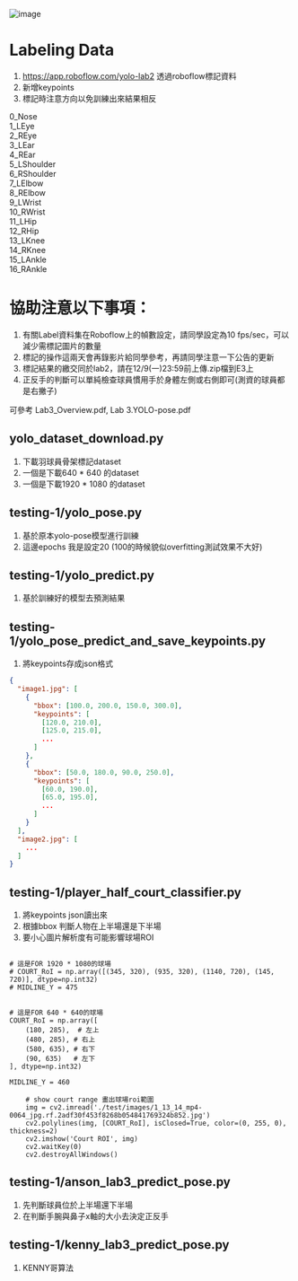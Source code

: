 ![image](https://github.com/user-attachments/assets/eb98e480-b8f2-4cb5-9f8c-6741de3bd371)

<h1> Labeling Data </h1>

1. https://app.roboflow.com/yolo-lab2 透過roboflow標記資料
2. 新增keypoints
3. 標記時注意方向以免訓練出來結果相反

0_Nose  
1_LEye  
2_REye  
3_LEar  
4_REar  
5_LShoulder  
6_RShoulder  
7_LElbow  
8_RElbow  
9_LWrist  
10_RWrist  
11_LHip  
12_RHip  
13_LKnee  
14_RKnee  
15_LAnkle  
16_RAnkle  





<h1>協助注意以下事項：  </h1> 

1. 有關Label資料集在Roboflow上的幀數設定，請同學設定為10 fps/sec，可以減少需標記圖片的數量
2. 標記的操作這兩天會再錄影片給同學參考，再請同學注意一下公告的更新  
3. 標記結果的繳交同於lab2，請在12/9(一)23:59前上傳.zip檔到E3上  
4. 正反手的判斷可以單純檢查球員慣用手於身體左側或右側即可(測資的球員都是右撇子)

可參考 Lab3_Overview.pdf, Lab 3.YOLO-pose.pdf


<h2>yolo_dataset_download.py   </h2>

1. 下載羽球員骨架標記dataset
2. 一個是下載640 * 640 的dataset
3. 一個是下載1920 * 1080 的dataset

  
<h2>testing-1/yolo_pose.py   </h2>

1. 基於原本yolo-pose模型進行訓練
2. 這邊epochs 我是設定20 (100的時候貌似overfitting測試效果不大好)

  

<h2>testing-1/yolo_predict.py   </h2>

1. 基於訓練好的模型去預測結果

  

<h2>testing-1/yolo_pose_predict_and_save_keypoints.py   </h2>

1. 將keypoints存成json格式


```json
{
  "image1.jpg": [
    {
      "bbox": [100.0, 200.0, 150.0, 300.0],
      "keypoints": [
        [120.0, 210.0],
        [125.0, 215.0],
        ...
      ]
    },
    {
      "bbox": [50.0, 180.0, 90.0, 250.0],
      "keypoints": [
        [60.0, 190.0],
        [65.0, 195.0],
        ...
      ]
    }
  ],
  "image2.jpg": [
    ...
  ]
}
```
  

<h2>testing-1/player_half_court_classifier.py   </h2>

1. 將keypoints json讀出來
2. 根據bbox 判斷人物在上半場還是下半場
3. 要小心圖片解析度有可能影響球場ROI

```

# 這是FOR 1920 * 1080的球場
# COURT_RoI = np.array([(345, 320), (935, 320), (1140, 720), (145, 720)], dtype=np.int32)
# MIDLINE_Y = 475


# 這是FOR 640 * 640的球場
COURT_RoI = np.array([
    (180, 285),  # 左上
    (480, 285), # 右上
    (580, 635), # 右下
    (90, 635)   # 左下
], dtype=np.int32)

MIDLINE_Y = 460
```

```
    # show court range 畫出球場roi範圍
    img = cv2.imread('./test/images/1_13_14_mp4-0064_jpg.rf.2adf30f453f8268b054841769324b852.jpg')
    cv2.polylines(img, [COURT_RoI], isClosed=True, color=(0, 255, 0), thickness=2)
    cv2.imshow('Court ROI', img)
    cv2.waitKey(0)
    cv2.destroyAllWindows()
```

  
<h2>testing-1/anson_lab3_predict_pose.py   </h2>

1. 先判斷球員位於上半場還下半場
2. 在判斷手腕與鼻子x軸的大小去決定正反手

  
<h2>testing-1/kenny_lab3_predict_pose.py   </h2>

1. KENNY哥算法

  
